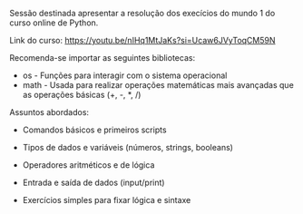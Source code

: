 Sessão destinada apresentar a resolução dos execícios do mundo 1 do curso online de Python.

Link do curso: https://youtu.be/nIHq1MtJaKs?si=Ucaw6JVyToqCM59N

Recomenda-se importar as seguintes bibliotecas:

- os - Funções para interagir com o sistema operacional
- math - Usada para realizar operações matemáticas mais avançadas que as operações básicas (+, -, *, /)

Assuntos abordados:

- Comandos básicos e primeiros scripts

- Tipos de dados e variáveis (números, strings, booleans)

- Operadores aritméticos e de lógica

- Entrada e saída de dados (input/print)

- Exercícios simples para fixar lógica e sintaxe 
